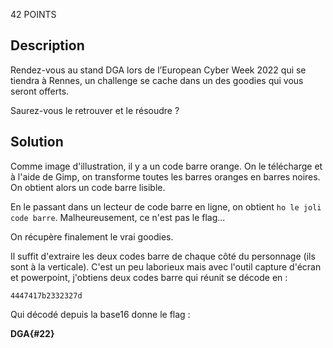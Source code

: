 42 POINTS

## Description
Rendez-vous au stand DGA lors de l’European Cyber Week 2022 qui se tiendra à Rennes, un challenge se cache dans un des goodies qui vous seront offerts.

Saurez-vous le retrouver et le résoudre ?

## Solution

Comme image d'illustration, il y a un code barre orange. On le télécharge et à l'aide de Gimp, on transforme toutes les barres oranges en barres noires. On obtient alors un code barre lisible.

En le passant dans un lecteur de code barre en ligne, on obtient `ho le joli code barre`. Malheureusement, ce n'est pas le flag...

On récupère finalement le vrai goodies.

Il suffit d'extraire les deux codes barre de chaque côté du personnage (ils sont à la verticale). C'est un peu laborieux mais avec l'outil capture d'écran et powerpoint, j'obtiens deux codes barre qui réunit se décode en :

`4447417b2332327d`

Qui décodé depuis la base16 donne le flag :

**DGA{#22}**